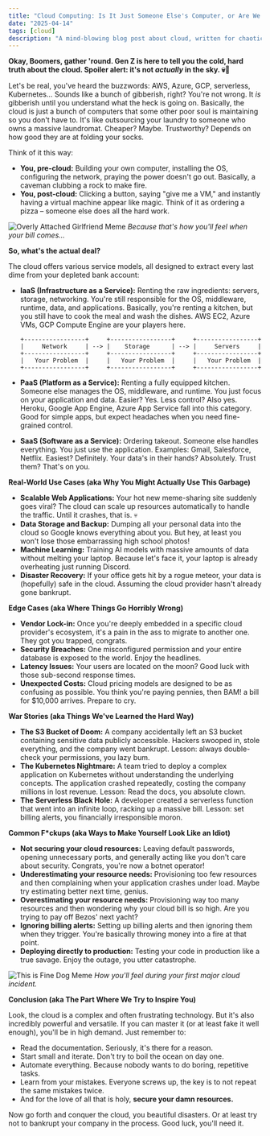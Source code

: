 ```yaml
---
title: "Cloud Computing: Is It Just Someone Else's Computer, or Are We All Living in the Matrix?"
date: "2025-04-14"
tags: [cloud]
description: "A mind-blowing blog post about cloud, written for chaotic Gen Z engineers."
---
```


**Okay, Boomers, gather 'round. Gen Z is here to tell you the cold, hard truth about the cloud. Spoiler alert: it's not *actually* in the sky. 💀🙏**

Let's be real, you've heard the buzzwords: AWS, Azure, GCP, serverless, Kubernetes… Sounds like a bunch of gibberish, right? You're not wrong. It *is* gibberish until you understand what the heck is going on. Basically, the cloud is just a bunch of computers that some other poor soul is maintaining so you don't have to. It's like outsourcing your laundry to someone who owns a massive laundromat. Cheaper? Maybe. Trustworthy? Depends on how good they are at folding your socks.

Think of it this way:

*   **You, pre-cloud:** Building your own computer, installing the OS, configuring the network, praying the power doesn't go out. Basically, a caveman clubbing a rock to make fire.
*   **You, post-cloud:** Clicking a button, saying "give me a VM," and instantly having a virtual machine appear like magic. Think of it as ordering a pizza – someone else does all the hard work.

![Overly Attached Girlfriend Meme](https://i.imgflip.com/1v7w7u.jpg)
*Because that's how you'll feel when your bill comes...*

**So, what's the actual deal?**

The cloud offers various service models, all designed to extract every last dime from your depleted bank account:

*   **IaaS (Infrastructure as a Service):** Renting the raw ingredients: servers, storage, networking. You're still responsible for the OS, middleware, runtime, data, and applications. Basically, you're renting a kitchen, but you still have to cook the meal and wash the dishes. AWS EC2, Azure VMs, GCP Compute Engine are your players here.

    ```ascii
    +-----------------+     +-----------------+     +-----------------+
    |     Network     | --> |    Storage      | --> |     Servers     |
    +-----------------+     +-----------------+     +-----------------+
    |   Your Problem  |     |   Your Problem  |     |   Your Problem  |
    +-----------------+     +-----------------+     +-----------------+
    ```

*   **PaaS (Platform as a Service):** Renting a fully equipped kitchen. Someone else manages the OS, middleware, and runtime. You just focus on your application and data. Easier? Yes. Less control? Also yes. Heroku, Google App Engine, Azure App Service fall into this category. Good for simple apps, but expect headaches when you need fine-grained control.

*   **SaaS (Software as a Service):** Ordering takeout. Someone else handles everything. You just use the application. Examples: Gmail, Salesforce, Netflix. Easiest? Definitely. Your data's in their hands? Absolutely. Trust them? That's on you.

**Real-World Use Cases (aka Why You Might Actually Use This Garbage)**

*   **Scalable Web Applications:** Your hot new meme-sharing site suddenly goes viral? The cloud can scale up resources automatically to handle the traffic. Until it crashes, that is. 💀
*   **Data Storage and Backup:** Dumping all your personal data into the cloud so Google knows everything about you. But hey, at least you won't lose those embarrassing high school photos!
*   **Machine Learning:** Training AI models with massive amounts of data without melting your laptop. Because let's face it, your laptop is already overheating just running Discord.
*   **Disaster Recovery:** If your office gets hit by a rogue meteor, your data is (hopefully) safe in the cloud. Assuming the cloud provider hasn't already gone bankrupt.

**Edge Cases (aka Where Things Go Horribly Wrong)**

*   **Vendor Lock-in:** Once you're deeply embedded in a specific cloud provider's ecosystem, it's a pain in the ass to migrate to another one. They got you trapped, congrats.
*   **Security Breaches:** One misconfigured permission and your entire database is exposed to the world. Enjoy the headlines.
*   **Latency Issues:** Your users are located on the moon? Good luck with those sub-second response times.
*   **Unexpected Costs:** Cloud pricing models are designed to be as confusing as possible. You think you're paying pennies, then BAM! a bill for $10,000 arrives. Prepare to cry.

**War Stories (aka Things We've Learned the Hard Way)**

*   **The S3 Bucket of Doom:** A company accidentally left an S3 bucket containing sensitive data publicly accessible. Hackers swooped in, stole everything, and the company went bankrupt. Lesson: always double-check your permissions, you lazy bum.
*   **The Kubernetes Nightmare:** A team tried to deploy a complex application on Kubernetes without understanding the underlying concepts. The application crashed repeatedly, costing the company millions in lost revenue. Lesson: Read the docs, you absolute clown.
*   **The Serverless Black Hole:** A developer created a serverless function that went into an infinite loop, racking up a massive bill. Lesson: set billing alerts, you financially irresponsible moron.

**Common F*ckups (aka Ways to Make Yourself Look Like an Idiot)**

*   **Not securing your cloud resources:** Leaving default passwords, opening unnecessary ports, and generally acting like you don't care about security. Congrats, you're now a botnet operator!
*   **Underestimating your resource needs:** Provisioning too few resources and then complaining when your application crashes under load. Maybe try estimating better next time, genius.
*   **Overestimating your resource needs:** Provisioning way too many resources and then wondering why your cloud bill is so high. Are you trying to pay off Bezos' next yacht?
*   **Ignoring billing alerts:** Setting up billing alerts and then ignoring them when they trigger. You're basically throwing money into a fire at that point.
*   **Deploying directly to production:** Testing your code in production like a true savage. Enjoy the outage, you utter catastrophe.

![This is Fine Dog Meme](https://i.kym-cdn.com/entries/icons/original/000/018/012/this_is_fine.jpeg)
*How you'll feel during your first major cloud incident.*

**Conclusion (aka The Part Where We Try to Inspire You)**

Look, the cloud is a complex and often frustrating technology. But it's also incredibly powerful and versatile. If you can master it (or at least fake it well enough), you'll be in high demand. Just remember to:

*   Read the documentation. Seriously, it's there for a reason.
*   Start small and iterate. Don't try to boil the ocean on day one.
*   Automate everything. Because nobody wants to do boring, repetitive tasks.
*   Learn from your mistakes. Everyone screws up, the key is to not repeat the same mistakes twice.
*   And for the love of all that is holy, **secure your damn resources.**

Now go forth and conquer the cloud, you beautiful disasters. Or at least try not to bankrupt your company in the process. Good luck, you'll need it.
